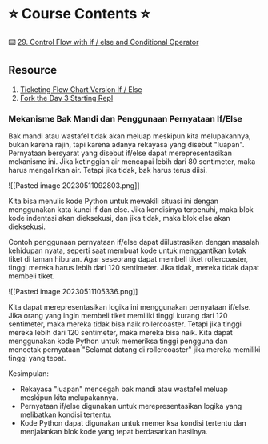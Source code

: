 # ⭐️ Course Contents ⭐️ 

⌨️ [29. Control Flow with if / else and Conditional Operator](https://www.udemy.com/course/100-days-of-code/learn/lecture/17878014#overview)

## Resource

1. [Ticketing Flow Chart Version If / Else](https://viewer.diagrams.net/index.html?target=blank&highlight=0000ff&edit=_blank&layers=1&nav=1&title=Rollercoaster%201#R1VfbcpswEP0apk%2FJAAJfHmM7aR%2FSjlt3ps2jYm1ArUCukC%2Fk67sywqDgJM7Eub0w6Ggl7Z49uwKPjLPNZ0UX6VfJQHihzzYemXhhOIhCfBqgrICIkApIFGcVFDTAjN%2BCBX2LLjmDwjHUUgrNFy44l3kOc%2B1gVCm5ds1upHBPXdAEOsBsTkUX%2FcWZTm1YYb%2FBvwBP0vrkoDesZjJaG9tIipQyuW5B5NwjYyWlrt6yzRiE4a7mpVp3cc%2FszjEFuT5kwTQf3Pz8rmYwjVc%2FVmxzyf%2FJExtGocs6YGAYvx1KpVOZyJyK8wYdKbnMGZhdfRw1NpdSLhAMEPwDWpc2mXSpJUKpzoSdRYdV%2BdusP%2B2RsAauEDjxT%2F1%2BXCOTjT2jGpXt0RQUz0CDsmAVh3H%2BXnosVMilmsMDnNQyoyoB%2FYBdvEsiih8keqNKXKdAUM1Xrh%2FUyjDZ2dmlZ0rRsmWwkDzXRWvnqQHQwBYUIbagbD0FcdzOOr5UO9ajlmsNtFXGE1QyfGOVREHUVon%2FQQQSHUMgHQUEkSuAoe%2FuULllFzXKeKrQer3X15nlYkXF0rJje6tpbT2aoXBGid4m0w%2Bw52ceuehIU6Uyu15ilKN1yjXMFnSbzDVeT67A7GGgNGwe1kQ3h%2FWCoO%2ByVF9b6%2BauCHoWS1v3xN2ktdPe4vjpFJK3KNUj1lZ4YG3dk5eDa%2BtZJIcdnc7QYd2V4o7Y4HE53nAhxlJItV1LWAwDZtpeoZX8C62ZQXhNsDqPI2DiCjjco99wj36jl9Jv1KF2TPNPpgPg5yE8j%2BEj8EV8l6499T7ovyJd8T663gtZYb%2F%2Fvtiqz2%2FR9U12aMKAtcsFFTzJ8X2OgZsPipGhheNPwpmdyDhjVSuFgt%2FS6%2B1WppnaWxb3jUdePDF7YfcsqkZ6JJoHd%2B4gMuywTPaUcPhiLHev8SsoPjzN%2BC%2F7KM%2FRcXjGYfNfWH1cNT%2FX5Pw%2F)
2. [Fork the Day 3 Starting Repl](https://replit.com/@appbrewery/day-3-start)


### Mekanisme Bak Mandi dan Penggunaan Pernyataan If/Else

Bak mandi atau wastafel tidak akan meluap meskipun kita melupakannya, bukan karena rajin, tapi karena adanya rekayasa yang disebut "luapan". Pernyataan bersyarat yang disebut if/else dapat merepresentasikan mekanisme ini. Jika ketinggian air mencapai lebih dari 80 sentimeter, maka harus mengalirkan air. Tetapi jika tidak, bak harus terus diisi.

![[Pasted image 20230511092803.png]]

Kita bisa menulis kode Python untuk mewakili situasi ini dengan menggunakan kata kunci if dan else. Jika kondisinya terpenuhi, maka blok kode indentasi akan dieksekusi, dan jika tidak, maka blok else akan dieksekusi.

Contoh penggunaan pernyataan if/else dapat diilustrasikan dengan masalah kehidupan nyata, seperti saat membuat kode untuk menggantikan kotak tiket di taman hiburan. Agar seseorang dapat membeli tiket rollercoaster, tinggi mereka harus lebih dari 120 sentimeter. Jika tidak, mereka tidak dapat membeli tiket.

![[Pasted image 20230511105336.png]]

Kita dapat merepresentasikan logika ini menggunakan pernyataan if/else. Jika orang yang ingin membeli tiket memiliki tinggi kurang dari 120 sentimeter, maka mereka tidak bisa naik rollercoaster. Tetapi jika tinggi mereka lebih dari 120 sentimeter, maka mereka bisa naik. Kita dapat menggunakan kode Python untuk memeriksa tinggi pengguna dan mencetak pernyataan "Selamat datang di rollercoaster" jika mereka memiliki tinggi yang tepat.

Kesimpulan:
- Rekayasa "luapan" mencegah bak mandi atau wastafel meluap meskipun kita melupakannya.
- Pernyataan if/else digunakan untuk merepresentasikan logika yang melibatkan kondisi tertentu.
- Kode Python dapat digunakan untuk memeriksa kondisi tertentu dan menjalankan blok kode yang tepat berdasarkan hasilnya.


